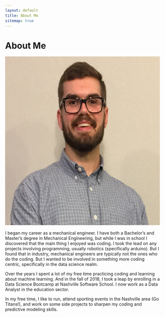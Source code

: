 ```yaml
---
layout: default
title: About Me
sitemap: true
---
```


# About Me

<img src="images/about_me_image.jpg" width="645" height="550" title="Andrew Marsee Headshot" alt="Andrew Marsee Headshot">    

I began my career as a mechanical engineer. I have both a Bachelor’s and Master’s degree in Mechanical Engineering, but while I was in school I discovered that the main thing I enjoyed was coding. I took the lead on any projects involving programming, usually robotics (specifically arduino). But I found that in industry, mechanical engineers are typically not the ones who do the coding. But I wanted to be involved in something more coding centric, specifically in the data science realm.

Over the years I spent a lot of my free time practicing coding and learning about machine learning. And in the fall of 2018, I took a leap by enrolling in a Data Science Bootcamp at Nashville Software School. I now work as a Data Analyst in the education sector.

In my free time, I like to run, attend sporting events in the Nashville area (Go Titans!), and work on some side projects to sharpen my coding and predictive modeling skills.

